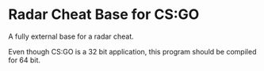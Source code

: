# Radar Cheat Base for CS:GO

A fully external base for a radar cheat.

Even though CS:GO is a 32 bit application, this program should be compiled for 64 bit.
